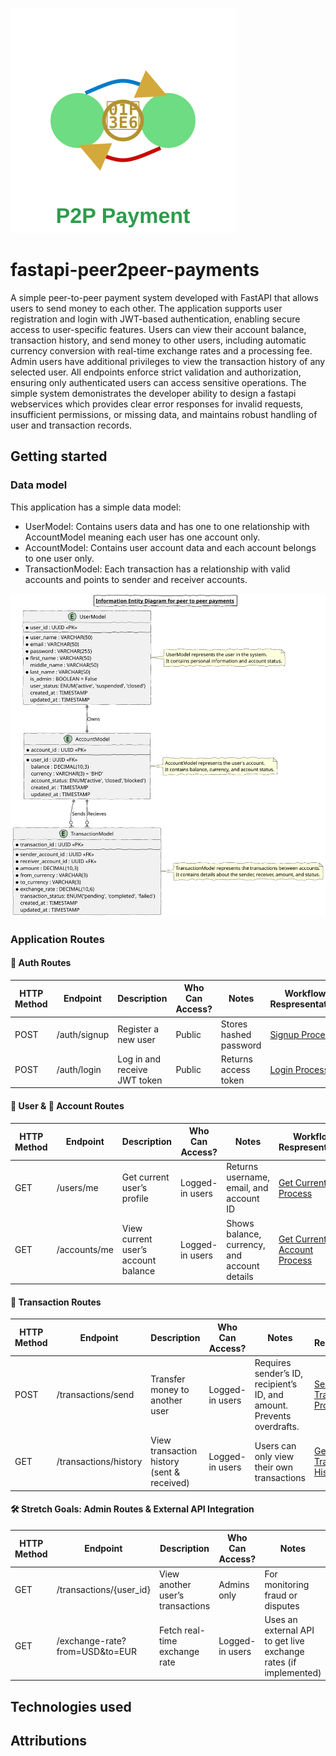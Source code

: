 ![FastAPI Peer2Peer Payments Logo](docs/logo/logo.svg)

# fastapi-peer2peer-payments
A simple peer-to-peer payment system developed with FastAPI that allows users to send money to each other. The application supports user registration and login with JWT-based authentication, enabling secure access to user-specific features. Users can view their account balance, transaction history, and send money to other users, including automatic currency conversion with real-time exchange rates and a processing fee. Admin users have additional privileges to view the transaction history of any selected user. All endpoints enforce strict validation and authorization, ensuring only authenticated users can access sensitive operations. The simple system demonistrates the developer ability to design a fastapi webservices which provides clear error responses for invalid requests, insufficient permissions, or missing data, and maintains robust handling of user and transaction records.

## Getting started

### Data model
This application has a simple data model:
* UserModel: Contains users data and has one to one relationship with AccountModel meaning each user has one account only.
* AccountModel: Contains user account data and each account belongs to one user only.
* TransactionModel: Each transaction has a relationship with valid accounts and points to sender and receiver accounts.

![Application Entity Relationship Diagram](docs/diagrams/out/model/InformationEntityDiagram.svg)

### Application Routes

#### 🔐 Auth Routes

| HTTP Method | Endpoint        | Description                     | Who Can Access? | Notes                        | Workflow Respresentation |
|-------------|------------------|---------------------------------|------------------|-------------------------------|-------------------------------|
| POST        | /auth/signup     | Register a new user             | Public           | Stores hashed password        |[Signup Process](docs/diagrams/out/routes/signup_process.svg)|
| POST        | /auth/login      | Log in and receive JWT token    | Public           | Returns access token          |[Login Process](docs/diagrams/out/routes/login_process.svg)|

#### 👤 User & 🏦 Account Routes

| HTTP Method | Endpoint         | Description                       | Who Can Access? | Notes                                       | Workflow Respresentation |
|-------------|------------------|-----------------------------------|------------------|----------------------------------------------|----------------------------------------------|
| GET         | /users/me        | Get current user’s profile        | Logged-in users  | Returns username, email, and account ID      |[Get Current User Process](docs/diagrams/out/routes/get_current_user_details.svg)|
| GET         | /accounts/me     | View current user’s account balance | Logged-in users | Shows balance, currency, and account details |[Get Current User Account Process](docs/diagrams/out/routes/account_me.svg)|

#### 💸 Transaction Routes

| HTTP Method | Endpoint         | Description                       | Who Can Access? | Notes                                       | Workflow Respresentation |
|-------------|------------------|-----------------------------------|------------------|----------------------------------------------|----------------------------------------------|
| POST        | /transactions/send  | Transfer money to another user       | Logged-in users  | Requires sender’s ID, recipient’s ID, and amount. Prevents overdrafts. |[Send Transaction Process](docs/diagrams/out/routes/send_transaction.svg)|
| GET         | /transactions/history | View transaction history (sent & received) | Logged-in users  | Users can only view their own transactions                            |[Get Current User Transaction History Process](docs/diagrams/out/routes/get_current_user_transactions.svg)|

#### 🛠️ Stretch Goals: Admin Routes & External API Integration

| HTTP Method | Endpoint         | Description                       | Who Can Access? | Notes                                       | Workflow Respresentation |
|-------------|------------------|-----------------------------------|------------------|----------------------------------------------|----------------------------------------------|
| GET         | /transactions/{user_id}                  | View another user’s transactions     | Admins only      | For monitoring fraud or disputes                              |[Get User Transaction History By ID](docs/diagrams/out/routes/admin_view_user_transactions.svg)|
| GET         | /exchange-rate?from=USD&to=EUR           | Fetch real-time exchange rate        | Logged-in users  | Uses an external API to get live exchange rates (if implemented) |[Get Currenct Exchange Rate](docs/diagrams/out/routes/get_exchange_rate.svg)|

## Technologies used


## Attributions
